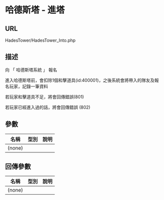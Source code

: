 # 哈德斯塔 - 進塔

## URL

HadesTower\/HadesTower\_Into.php

## 描述

向 「 哈德斯塔系統 」 報名

進入哈德斯塔前，會扣除1個和擊道具\(id:400001\)，之後系統會將帶入的隊友及報名玩家，記錄一筆資料

若玩家和擊道具不足，將會回傳錯誤\(801\)

若玩家已經進入過的話，將會回傳錯誤 \(802\)

## 參數

| 名稱 | 型別 | 說明 |
| --- | --- | --- |
| \(none\) |  |  |

## 回傳參數

| 名稱 | 型別 | 說明 |
| --- | --- | --- |
| \(none\) |  |  |

